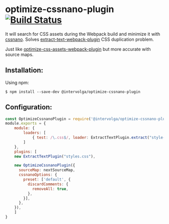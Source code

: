 # optimize-cssnano-plugin [![Build Status](https://travis-ci.org/intervolga/optimize-cssnano-plugin.svg?branch=master)](https://travis-ci.org/intervolga/optimize-cssnano-plugin)

It will search for CSS assets during the Webpack build and minimize it with [cssnano](http://github.com/ben-eb/cssnano).
Solves [extract-text-webpack-plugin](http://github.com/webpack/extract-text-webpack-plugin) CSS duplication problem.

Just like [optimize-css-assets-webpack-plugin](http://github.com/NMFR/optimize-css-assets-webpack-plugin) but more accurate with source maps.

## Installation:

Using npm:
```shell
$ npm install --save-dev @intervolga/optimize-cssnano-plugin
```

## Configuration:

``` javascript
const OptimizeCssnanoPlugin = require('@intervolga/optimize-cssnano-plugin');
module.exports = {
	module: {
		loaders: [
			{ test: /\.css$/, loader: ExtractTextPlugin.extract("style-loader", "css-loader") }
		]
	},
	plugins: [
    new ExtractTextPlugin("styles.css"),

    new OptimizeCssnanoPlugin({
      sourceMap: nextSourceMap,
      cssnanoOptions: {
        preset: ['default', {
          discardComments: {
            removeAll: true,
          },
        }],
      },
    }),
	]
}
```
